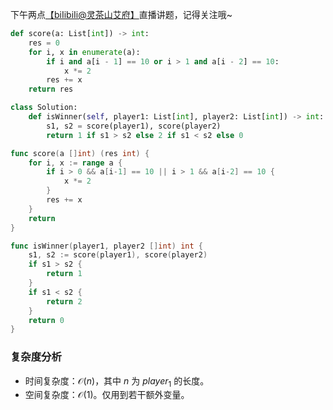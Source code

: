 下午两点[【biIibiIi@灵茶山艾府】](https://space.bilibili.com/206214)直播讲题，记得关注哦~

```py [sol1-Python3]
def score(a: List[int]) -> int:
    res = 0
    for i, x in enumerate(a):
        if i and a[i - 1] == 10 or i > 1 and a[i - 2] == 10:
            x *= 2
        res += x
    return res

class Solution:
    def isWinner(self, player1: List[int], player2: List[int]) -> int:
        s1, s2 = score(player1), score(player2)
        return 1 if s1 > s2 else 2 if s1 < s2 else 0
```

```go [sol1-Go]
func score(a []int) (res int) {
	for i, x := range a {
		if i > 0 && a[i-1] == 10 || i > 1 && a[i-2] == 10 {
			x *= 2
		}
		res += x
	}
	return
}

func isWinner(player1, player2 []int) int {
	s1, s2 := score(player1), score(player2)
	if s1 > s2 {
		return 1
	}
	if s1 < s2 {
		return 2
	}
	return 0
}
```

### 复杂度分析

- 时间复杂度：$\mathcal{O}(n)$，其中 $n$ 为 $\textit{player}_1$ 的长度。
- 空间复杂度：$\mathcal{O}(1)$。仅用到若干额外变量。
